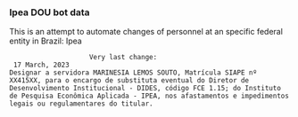  ### Ipea DOU bot data
 This is an attempt to automate changes of personnel at an specific federal entity in Brazil: Ipea
 
                        Very last change: 
 	 17 March, 2023
	Designar a servidora MARINESIA LEMOS SOUTO, Matrícula SIAPE nº XX415XX, para o encargo de substituta eventual do Diretor de Desenvolvimento Institucional - DIDES, código FCE 1.15; do Instituto de Pesquisa Econômica Aplicada - IPEA, nos afastamentos e impedimentos legais ou regulamentares do titular.
